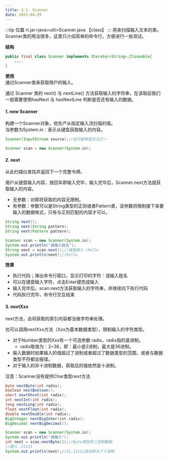 ```yaml
---
title: 2-1. Scanner
date: 2023-04-25
---
```

:::tip 位置
rt.jar>java>util>Scanner.java 【class】
:::
用来扫描输入文本的类。  
Scanner类的用法很多，这里只介绍简单的命令行，方便进行一些测试。

**结构**  
```java
public final class Scanner implements Iterator<String>,Closeable{
    ....
}
```

**使用**  
通过Scanner类来获取用户的输入。

通过 Scanner 类的 next() 与 nextLine() 方法获取输入的字符串，在读取前我们一般需要使用hasNext 与 hasNextLine 判断是否还有输入的数据。

#### 1. new Scanner
构建一个Scanner对象，他生产从指定输入流扫描的值。  
当参数为System.in：表示从键盘获取输入的内容。
```java
Scanner(InputStream source);//这只是构造方法之一

Scanner scan = new Scanner(System.in);
```

#### 2. next
从此扫描仪查找并返回下一个完整令牌。

用户从键盘输入内容，按回车即输入完毕，输入完毕后，Scanner.next方法就获取输入的内容。
- 无参数：对即将获取的内容无限制。
- 有参数：参数可以是String类型的正则或者Pattern类，该参数将限制接下来要输入的数据格式，只有与正则匹配的内容才可以。
```java
String next();
String next(String pattern);
String next(Pattern pattern);

Scanner scan = new Scanner(System.in);
System.out.println("请输入姓名");
String next = scan.next();//键盘输入：hello
System.out.println(next);//hello
```
**效果**  
- 执行代码；弹出命令行窗口，显示打印的字符：请输入姓名
- 可以在键盘输入字符，点击Enter键完成输入
- 输入完毕后，scan.next方法获取输入的字符串，并继续向下执行代码
- 代码执行完毕，命令行交互结束

#### 3. nextXxx
next方法，会将获取的索引内容都当做字符串处理。

也可以调用nextXxx方法（Xxx为基本数据类型），限制输入的字符类型。
- 对于Number类型的Xxx有一个可选参数 radix，radix指的是进制。
    - radix取值为：2~36，即：最小是2进制，最大是36进制。
- 输入数据时如果输入的值超过了进制或者超过了数据类型的范围，或者与数据类型不符都会报错。
- 对于输入的非十进制数据，获取后的值依然是十进制。

注意：Scanner没有提供Char类型next方法

```java
byte nextByte(int radix);
boolean nextBoolean();
short nextShrot(int radix);
int nextInt(int radix);
long nextLong(int radix);
float nextFloat(int radix);
double nextDouble(int radix);
BigInteger nextBigInter(int radix);
BigDecimal nextBigDecimal();

Scanner scan = new Scanner(System.in);
System.out.println("请输入");
int next = scan.nextByte(2);//Byte类型的二进制数据
//键入：11111
System.out.println(next);//31,11111自动转为了十进制
```